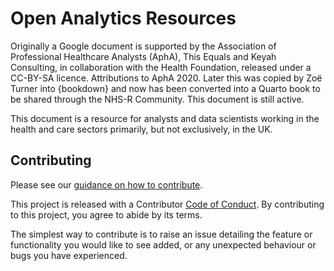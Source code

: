 # Open Analytics Resources

Originally a Google document is supported by the Association of Professional 
Healthcare Analysts (AphA), This Equals and Keyah Consulting, in collaboration 
with the Health Foundation, released under a CC-BY-SA licence. 
Attributions to AphA 2020. 
Later this was copied by Zoë Turner into {bookdown} and now has been converted 
into a Quarto book to be shared through the NHS-R Community. 
This document is still active.

This document is a resource for analysts and data scientists working in the 
health and care sectors primarily, but not exclusively, in the UK.

## Contributing

Please see our 
[guidance on how to contribute](https://tools.nhsrcommunity.com/contribution.html).

This project is released with a Contributor [Code of Conduct](./CODE_OF_CONDUCT.md). 
By contributing to this project, you agree to abide by its terms.

The simplest way to contribute is to raise an issue detailing the feature or 
functionality you would like to see added, or any unexpected behaviour or bugs 
you have experienced.
